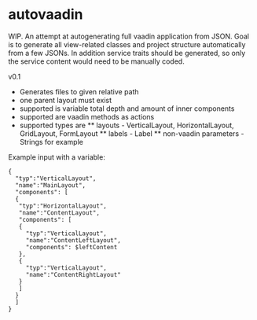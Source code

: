 # autovaadin

WIP. An attempt at autogenerating full vaadin application from JSON.
Goal is to generate all view-related classes and project structure automatically from a few JSONs. In addition service traits should be generated, so only the service content would need to be manually coded.


v0.1

* Generates files to given relative path
* one parent layout must exist
* supported is variable total depth and amount of inner components
* supported are vaadin methods as actions
* supported types are
** layouts - VerticalLayout, HorizontalLayout, GridLayout, FormLayout
** labels - Label
** non-vaadin parameters - Strings for example


Example input with a variable:
```
{
  "typ":"VerticalLayout",
  "name":"MainLayout",
  "components": [
  {
   "typ":"HorizontalLayout",
   "name":"ContentLayout",
   "components": [
   {
     "typ":"VerticalLayout",
     "name":"ContentLeftLayout",
     "components": $leftContent
   },
   {
     "typ":"VerticalLayout",
     "name":"ContentRightLayout"
   }
   ]
  }
  ]
}
```
